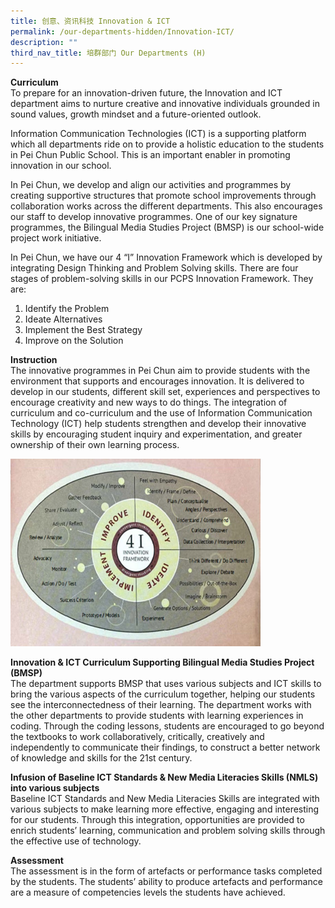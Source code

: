 ```yaml
---
title: 创意、资讯科技 Innovation & ICT
permalink: /our-departments-hidden/Innovation-ICT/
description: ""
third_nav_title: 培群部门 Our Departments (H)
---
```

<b>Curriculum</b><br>
To prepare for an innovation-driven future, the Innovation and ICT department aims to nurture creative and innovative individuals grounded in sound values, growth mindset and a future-oriented outlook.

Information Communication Technologies (ICT) is a supporting platform which all departments ride on to provide a holistic education to the students in Pei Chun Public School. This is an important enabler in promoting innovation in our school.

In Pei Chun, we develop and align our activities and programmes by creating supportive structures that promote school improvements through collaboration works across the different departments. This also encourages our staff to develop innovative programmes. One of our key signature programmes, the Bilingual Media Studies Project (BMSP) is our school-wide project work initiative.

In Pei Chun, we have our 4 “I” Innovation Framework which is developed by integrating Design Thinking and Problem Solving skills. There are four stages of problem-solving skills in our PCPS Innovation Framework. They are:
1.	Identify the Problem
2.	Ideate Alternatives
3.	Implement the Best Strategy
4.	Improve on the Solution

<b>Instruction</b><br>
The innovative programmes in Pei Chun aim to provide students with the environment that supports and encourages innovation. It is delivered to develop in our students, different skill set, experiences and perspectives to encourage creativity and new ways to do things. The integration of curriculum and co-curriculum and the use of Information Communication Technology (ICT) help students strengthen and develop their innovative skills by encouraging student inquiry and experimentation, and greater ownership of their own learning process.

<img src="/images/Our%20Programmes/ICT1.jpg" alt="ICT1" style="width:400px;height:300px;">

<b>Innovation & ICT Curriculum Supporting Bilingual Media Studies Project (BMSP)</b><br>
The department supports BMSP that uses various subjects and ICT skills to bring the various aspects of the curriculum together, helping our students see the interconnectedness of their learning. The department works with the other departments to provide students with learning experiences in coding. Through the coding lessons, students are encouraged to go beyond the textbooks to work collaboratively, critically, creatively and independently to communicate their findings, to construct a better network of knowledge and skills for the 21st century.

<b>Infusion of Baseline ICT Standards & New Media Literacies Skills (NMLS) into various subjects</b><br>
Baseline ICT Standards and New Media Literacies Skills are integrated with various subjects to make learning more effective, engaging and interesting for our students. Through this integration, opportunities are provided to enrich students’ learning, communication and problem solving skills through the effective use of technology.

<b>Assessment</b><br>
The assessment is in the form of artefacts or performance tasks completed by the students. The students’ ability to produce artefacts and performance are a measure of competencies levels the students have achieved.